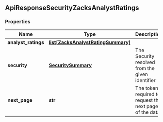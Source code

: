 ## ApiResponseSecurityZacksAnalystRatings

### Properties
Name | Type | Description | Notes
------------ | ------------- | ------------- | -------------
**analyst_ratings** | [**list[ZacksAnalystRatingSummary]**](ZacksAnalystRatingSummary.md) |  | [optional] 
**security** | [**SecuritySummary**](SecuritySummary.md) | The Security resolved from the given identifier | [optional] 
**next_page** | **str** | The token required to request the next page of the data | [optional] 



